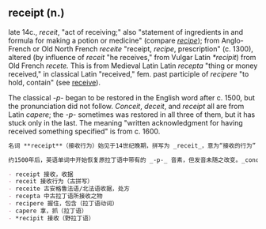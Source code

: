 ## receipt (n.)

late 14c., _receit_, "act of receiving;" also "statement of ingredients in and formula for making a potion or medicine" (compare [_recipe_](https://www.etymonline.com/word/recipe "Etymology, meaning and definition of recipe ")); from Anglo-French or Old North French _receite_ "receipt, _recipe_, prescription" (c. 1300), altered (by influence of _receit_ "he receives," from Vulgar Latin _\*recipit_) from Old French _recete._ This is from Medieval Latin Latin _recepta_ "thing or money received," in classical Latin "received," fem. past participle of _recipere_ "to hold, contain" (see [receive](https://www.etymonline.com/word/receive "Etymology, meaning and definition of receive ")).

The classical _\-p-_ began to be restored in the English word after c. 1500, but the pronunciation did not follow. _Conceit_, _deceit_, and _receipt_ all are from Latin _capere_; the _\-p-_ sometimes was restored in all three of them, but it has stuck only in the last. The meaning "written acknowledgment for having received something specified" is from c. 1600.

```md
名词 **receipt**（接收行为）始见于14世纪晚期，拼写为 _receit_，意为“接收的行为”；同时指“制作药剂或药方时所载成分及配方”（可与 [_recipe_](https://www.etymonline.com/word/recipe "Etymology, meaning and definition of recipe") 相比较）。词源来自古安格鲁法语或旧北法语 _receite_，意为“收据，处方”，约始于1300年，受 _receit_（“他接收”，来自野拉丁语 _*recipit_）的影响，将古法语 _recete_ 改写。该词源于中古拉丁语 _recepta_，意为“所接收的物品或款项”，而古典拉丁语中作“已接收”，是拉丁语动词 _recipere_（“握住，包含”，参见 [receive](https://www.etymonline.com/word/receive "Etymology, meaning and definition of receive")）的女性过去分词形式。

约1500年后，英语单词中开始恢复原拉丁语中带有的 _-p-_ 音素，但发音未随之改变。_conceit_、_deceit_ 和 _receipt_ 均源自拉丁语 _capere_，三个词中有时 _-p-_ 音素会被恢复，但最终仅在 _receipt_ 中固定保留。词义为“书面声明确认收到特定物品”始见于约1600年。

- receipt 接收，收据  
- receit 接收行为（古拼写）  
- receite 古安格鲁法语/北法语收据，处方  
- recepta 中古拉丁语所接收之物  
- recipere 握住，包含（拉丁语动词）  
- capere 拿，抓（拉丁语）  
- *recipit 接收（野拉丁语）
```